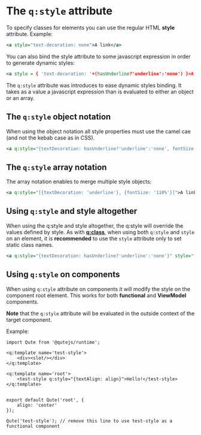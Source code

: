 # The `q:style` attribute

To specify classes for elements you can use the regular HTML **style** attribute. Example:

```xml
<a style="text-decoration: none">A link</a>
```

You can also bind the style attribute to some javascript expression in order to generate dynamic styles:

```xml
<a style = { 'text-decoration: '+(hasUnderline?'underline':'none') }>A link</a>
```

The `q:style` attribute was introduces to ease dynamic styles binding. It takes as a value a javascript expression than is evaluated to either an object or an array.


## The `q:style` object notation

When using the object notation all style properties must use the camel cae (and not the kebab case as in CSS).

```xml
<a q:style="{textDecoration: hasUnderline?'underline':'none', fontSize: '110%'}">A link</a>
```

## The `q:style` array notation

The array notation enables to merge multiple style objects:

```xml
<a q:style="[{textDecoration: 'underline'}, {fontSize: '110%'}]">A link</a>
```

## Using `q:style` and style altogether

When using the q:style and style altogether, the q:style will override the values defined by style.
As with **[q:class](#/attributes/q-class)**, when using both `q:style` and `style` on an element, it is **recommended** to use the `style` attribute only to set static class names.

```xml
<a q:style="{textDecoration: hasUnderline?'underline':'none'}" style="font-size: 110%">A link</a>
```

## Using `q:style` on components

When using `q:style` attribute on components it will modify the style on the component root element. This works for both **functional** and **ViewModel** components.

**Note** that the `q:style` attribute will be evaluated in the outside context of the target component.

Example:

```jsq
import Qute from '@qutejs/runtime';

<q:template name='test-style'>
	<div><slot/></div>
</q:template>

<q:template name='root'>
	<test-style q:style="{textAlign: align}">Hello!</test-style>
</q:template>


export default Qute('root', {
    align: 'center'
});

Qute('test-style'); // remove this line to use test-style as a functional component
```

